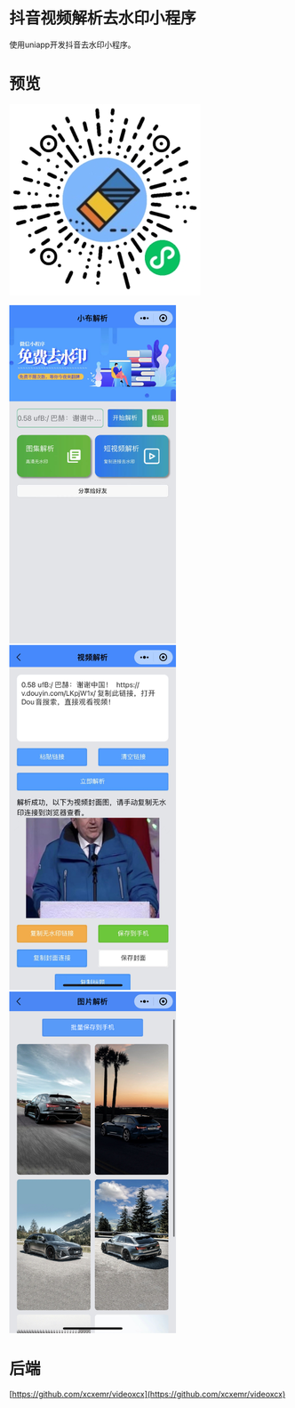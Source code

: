 # 抖音视频解析去水印小程序

使用uniapp开发抖音去水印小程序。

# 预览
![ewm](https://github.com/xcxemr/uni-videoxcx/raw/master/screenshot/ewm.jpg)

<img src="https://github.com/xcxemr/uni-videoxcx/raw/master/screenshot/1.jpg" style="width:300px;heitht:100%" />

<img src="https://github.com/xcxemr/uni-videoxcx/raw/master/screenshot/2.jpg" style="width:300px;heitht:100%" />

<img src="https://github.com/xcxemr/uni-videoxcx/raw/master/screenshot/3.jpg" style="width:300px;heitht:100%" />


# 后端
[https://github.com/xcxemr/videoxcx](https://github.com/xcxemr/videoxcx)